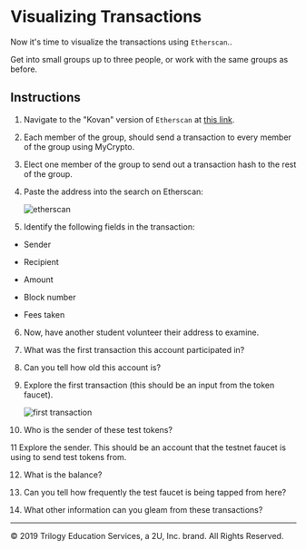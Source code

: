 # Visualizing Transactions

Now it's time to visualize the transactions using `Etherscan`..

Get into small groups up to three people, or work with the same groups as before.

## Instructions

1. Navigate to the "Kovan" version of `Etherscan` at [this link](https://kovan.etherscan.io/).

2. Each member of the group, should send a transaction to every member of the group using MyCrypto.

3. Elect one member of the group to send out a transaction hash to the rest of the group.

4. Paste the address into the search on Etherscan:

    ![etherscan](../../Images/etherscan.png)

5. Identify the following fields in the transaction:

  * Sender

  * Recipient

  * Amount

  * Block number

  * Fees taken

6. Now, have another student volunteer their address to examine.

7. What was the first transaction this account participated in?

8. Can you tell how old this account is?

9. Explore the first transaction (this should be an input from the token faucet).

    ![first transaction](../../Images/first.png)

10. Who is the sender of these test tokens?

11 Explore the sender. This should be an account that the testnet faucet is using to send test tokens from.

12. What is the balance?

13. Can you tell how frequently the test faucet is being tapped from here?

14. What other information can you gleam from these transactions?

---

© 2019 Trilogy Education Services, a 2U, Inc. brand. All Rights Reserved.

